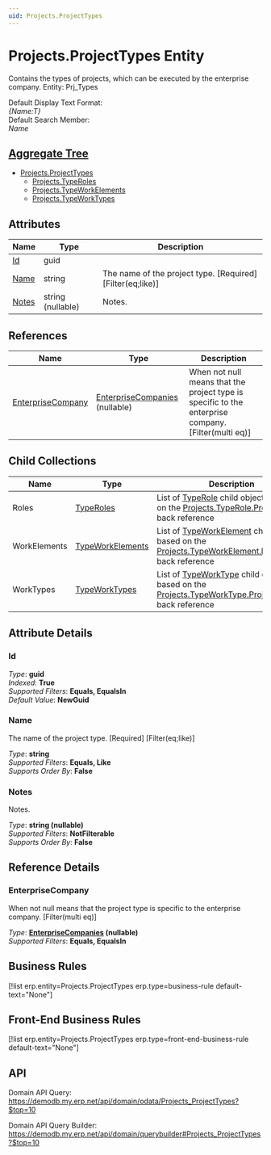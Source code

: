 ```yaml
---
uid: Projects.ProjectTypes
---
```

# Projects.ProjectTypes Entity

Contains the types of projects, which can be executed by the enterprise company. Entity: Prj_Types

Default Display Text Format:  
_{Name:T}_  
Default Search Member:  
_Name_  

## [Aggregate Tree](xref:aggregates)  
* [Projects.ProjectTypes](Projects.ProjectTypes.md)  
  * [Projects.TypeRoles](Projects.TypeRoles.md)  
  * [Projects.TypeWorkElements](Projects.TypeWorkElements.md)  
  * [Projects.TypeWorkTypes](Projects.TypeWorkTypes.md)  

## Attributes

| Name | Type | Description |
| ---- | ---- | --- |
| [Id](Projects.ProjectTypes.md#id) | guid |  
| [Name](Projects.ProjectTypes.md#name) | string | The name of the project type. [Required] [Filter(eq;like)] 
| [Notes](Projects.ProjectTypes.md#notes) | string (nullable) | Notes. 

## References

| Name | Type | Description |
| ---- | ---- | --- |
| [EnterpriseCompany](Projects.ProjectTypes.md#enterprisecompany) | [EnterpriseCompanies](General.EnterpriseCompanies.md) (nullable) | When not null means that the project type is specific to the enterprise company. [Filter(multi eq)] |

## Child Collections

| Name | Type | Description |
| ---- | ---- | --- |
| Roles | [TypeRoles](Projects.TypeRoles.md) | List of [TypeRole](Projects.TypeRoles.md) child objects, based on the [Projects.TypeRole.ProjectType](Projects.TypeRoles.md#projecttype) back reference 
| WorkElements | [TypeWorkElements](Projects.TypeWorkElements.md) | List of [TypeWorkElement](Projects.TypeWorkElements.md) child objects, based on the [Projects.TypeWorkElement.ProjectType](Projects.TypeWorkElements.md#projecttype) back reference 
| WorkTypes | [TypeWorkTypes](Projects.TypeWorkTypes.md) | List of [TypeWorkType](Projects.TypeWorkTypes.md) child objects, based on the [Projects.TypeWorkType.ProjectType](Projects.TypeWorkTypes.md#projecttype) back reference 


## Attribute Details

### Id

_Type_: **guid**  
_Indexed_: **True**  
_Supported Filters_: **Equals, EqualsIn**  
_Default Value_: **NewGuid**  

### Name

The name of the project type. [Required] [Filter(eq;like)]

_Type_: **string**  
_Supported Filters_: **Equals, Like**  
_Supports Order By_: **False**  

### Notes

Notes.

_Type_: **string (nullable)**  
_Supported Filters_: **NotFilterable**  
_Supports Order By_: **False**  


## Reference Details

### EnterpriseCompany

When not null means that the project type is specific to the enterprise company. [Filter(multi eq)]

_Type_: **[EnterpriseCompanies](General.EnterpriseCompanies.md) (nullable)**  
_Supported Filters_: **Equals, EqualsIn**  



## Business Rules

[!list erp.entity=Projects.ProjectTypes erp.type=business-rule default-text="None"]

## Front-End Business Rules

[!list erp.entity=Projects.ProjectTypes erp.type=front-end-business-rule default-text="None"]

## API

Domain API Query:
<https://demodb.my.erp.net/api/domain/odata/Projects_ProjectTypes?$top=10>

Domain API Query Builder:
<https://demodb.my.erp.net/api/domain/querybuilder#Projects_ProjectTypes?$top=10>

